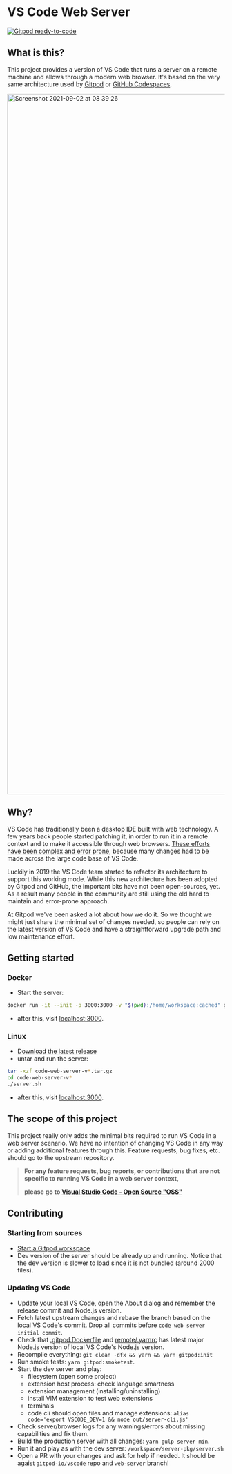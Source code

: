 # VS Code Web Server

[![Gitpod ready-to-code](https://img.shields.io/badge/Gitpod-ready--to--code-908a85?logo=gitpod)](https://gitpod.io/from-referrer/)

## What is this?

This project provides a version of VS Code that runs a server on a remote machine and allows through a modern web browser. It's based on the very same architecture used by [Gitpod](https://www.gitpod.io) or [GitHub Codespaces](https://github.com).

<img width="1624" alt="Screenshot 2021-09-02 at 08 39 26" src="https://user-images.githubusercontent.com/372735/131794918-d6602646-4d67-435b-88fe-620a3cc0a3aa.png">

## Why?

VS Code has traditionally been a desktop IDE built with web technology. A few years back people started patching it, in order to run it in a remote context and to make it accessible through web browsers. [These efforts have been complex and error prone](https://github.com/cdr/code-server/issues/3835), because many changes had to be made across the large code base of VS Code.

Luckily in 2019 the VS Code team started to refactor its architecture to support this working mode. While this new architecture has been adopted by Gitpod and GitHub, the important bits have not been open-sources, yet. As a result many people in the community are still using the old hard to maintain and error-prone approach.

At Gitpod we've been asked a lot about how we do it. So we thought we might just share the minimal set of changes needed, so people can rely on the latest version of VS Code and have a straightforward upgrade path and low maintenance effort.

## Getting started

### Docker

- Start the server:
```bash
docker run -it --init -p 3000:3000 -v "$(pwd):/home/workspace:cached" gitpod/vscode
```
- after this, visit [localhost:3000](http://localhost:3000).

### Linux

- [Download the latest release](https://github.com/gitpod-io/vscode-releases/releases/latest)
- untar and run the server:
```bash
tar -xzf code-web-server-v*.tar.gz
cd code-web-server-v*
./server.sh
```
- after this, visit [localhost:3000](http://localhost:3000).

## The scope of this project

This project really only adds the minimal bits required to run VS Code in a web server scenario. We have no intention of changing VS Code in any way or adding additional features through this. Feature requests, bug fixes, etc. should go to the upstream repository.

> **For any feature requests, bug reports, or contributions that are not specific to running VS Code in a web server context,**
>
> **please go to [Visual Studio Code - Open Source "OSS"](https://github.com/microsoft/vscode)**

## Contributing

### Starting from sources

- [Start a Gitpod workspace](https://gitpod.io/#https://github.com/gitpod-io/vscode/tree/web-server)
- Dev version of the server should be already up and running. Notice that the dev version is slower to load since it is not bundled (around 2000 files).

### Updating VS Code

- Update your local VS Code, open the About dialog and remember the release commit and Node.js version.
- Fetch latest upstream changes and rebase the branch based on the local VS Code's commit. Drop all commits before `code web server initial commit`.
- Check that [.gitpod.Dockerfile](./.gitpod.Dockerfile) and [remote/.yarnrc](./remote/.yarnrc) has latest major Node.js version of local VS Code's Node.js version.
- Recompile everything: `git clean -dfx && yarn && yarn gitpod:init`
- Run smoke tests: `yarn gitpod:smoketest`.
- Start the dev server and play:
  - filesystem (open some project)
  - extension host process: check language smartness
  - extension management (installing/uninstalling)
  - install VIM extension to test web extensions
  - terminals
  - code cli should open files and manage extensions: `alias code='export VSCODE_DEV=1 && node out/server-cli.js'`
- Check server/browser logs for any warnings/errors about missing capabilities and fix them.
- Build the production server with all changes: `yarn gulp server-min`.
- Run it and play as with the dev server: `/workspace/server-pkg/server.sh`
- Open a PR with your changes and ask for help if needed. It should be agaist `gitpod-io/vscode` repo and `web-server` branch!
